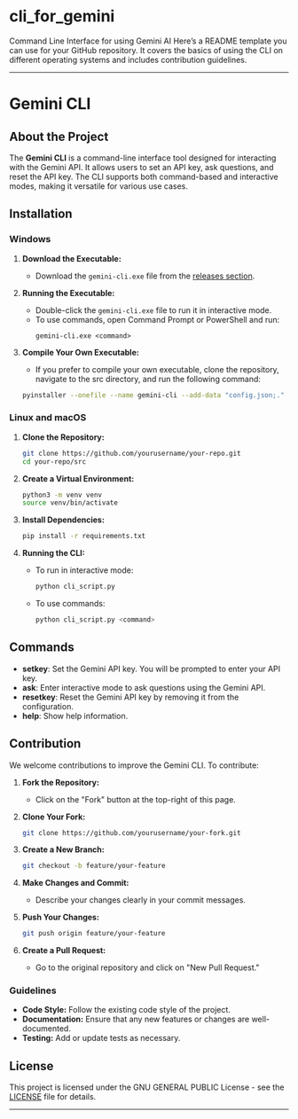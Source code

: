 # cli_for_gemini

Command Line Interface for using Gemini AI
Here’s a README template you can use for your GitHub repository. It covers the basics of using the CLI on different operating systems and includes contribution guidelines.

---

# Gemini CLI

## About the Project

The **Gemini CLI** is a command-line interface tool designed for interacting with the Gemini API. It allows users to set an API key, ask questions, and reset the API key. The CLI supports both command-based and interactive modes, making it versatile for various use cases.

## Installation

### Windows

1. **Download the Executable:**

   - Download the `gemini-cli.exe` file from the [releases section](link-to-releases).

2. **Running the Executable:**
   - Double-click the `gemini-cli.exe` file to run it in interactive mode.
   - To use commands, open Command Prompt or PowerShell and run:
     ```
     gemini-cli.exe <command>
     ```
3. **Compile Your Own Executable:**
   - If you prefer to compile your own executable, clone the repository, navigate to the src directory, and run the following command:
   ```bash
   pyinstaller --onefile --name gemini-cli --add-data "config.json;." cli_script.py
   ```

### Linux and macOS

1. **Clone the Repository:**

   ```bash
   git clone https://github.com/yourusername/your-repo.git
   cd your-repo/src
   ```

2. **Create a Virtual Environment:**

   ```bash
   python3 -m venv venv
   source venv/bin/activate
   ```

3. **Install Dependencies:**

   ```bash
   pip install -r requirements.txt
   ```

4. **Running the CLI:**
   - To run in interactive mode:
     ```bash
     python cli_script.py
     ```
   - To use commands:
     ```bash
     python cli_script.py <command>
     ```

## Commands

- **setkey**: Set the Gemini API key. You will be prompted to enter your API key.
- **ask**: Enter interactive mode to ask questions using the Gemini API.
- **resetkey**: Reset the Gemini API key by removing it from the configuration.
- **help**: Show help information.

## Contribution

We welcome contributions to improve the Gemini CLI. To contribute:

1. **Fork the Repository:**

   - Click on the "Fork" button at the top-right of this page.

2. **Clone Your Fork:**

   ```bash
   git clone https://github.com/yourusername/your-fork.git
   ```

3. **Create a New Branch:**

   ```bash
   git checkout -b feature/your-feature
   ```

4. **Make Changes and Commit:**

   - Describe your changes clearly in your commit messages.

5. **Push Your Changes:**

   ```bash
   git push origin feature/your-feature
   ```

6. **Create a Pull Request:**
   - Go to the original repository and click on "New Pull Request."

### Guidelines

- **Code Style:** Follow the existing code style of the project.
- **Documentation:** Ensure that any new features or changes are well-documented.
- **Testing:** Add or update tests as necessary.

## License

This project is licensed under the GNU GENERAL PUBLIC License - see the [LICENSE](LICENSE) file for details.

---
